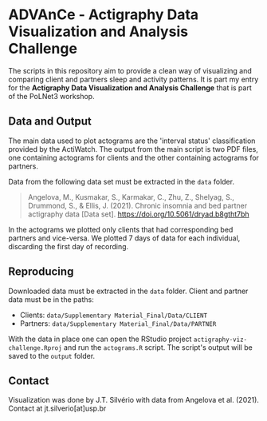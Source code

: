 # ADVAnCe - Actigraphy Data Visualization and Analysis Challenge

The scripts in this repository aim to provide a clean way of visualizing and comparing client and partners sleep and activity patterns. It is part my entry for the **Actigraphy Data Visualization and Analysis Challenge** that is part of the PoLNet3 workshop.

## Data and Output

The main data used to plot actograms are the 'interval status' classification provided by the ActiWatch. The output from the main script is two PDF files, one containing actograms for clients and the other containing actograms for partners.

Data from the following data set must be extracted in the `data` folder. 

> Angelova, M., Kusmakar, S., Karmakar, C., Zhu, Z., Shelyag, S., Drummond, S., & Ellis, J. (2021). Chronic insomnia and bed partner actigraphy data [Data set]. https://doi.org/10.5061/dryad.b8gtht7bh

In the actograms we plotted only clients that had corresponding bed partners and vice-versa. We plotted 7 days of data for each individual, discarding the first day of recording. 


## Reproducing

Downloaded data must be extracted in the `data` folder.  Client and partner data must be in the paths:

- Clients: `data/Supplementary Material_Final/Data/CLIENT`
- Partners: `data/Supplementary Material_Final/Data/PARTNER`

With the data in place one can open the RStudio project `actigraphy-viz-challenge.Rproj` and run the `actograms.R` script. The script's output will be saved to the `output` folder. 

## Contact

Visualization was done by J.T. Silvério with data from Angelova et al. (2021). Contact at jt.silverio[at]usp.br
